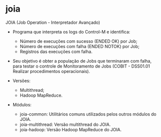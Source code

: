 # joia
JOIA (Job Operation - Interpretador Avançado)

* Programa que interpreta os logs do Control-M e identifica:
	- Número de execuções com sucesso (ENDED OK) por Job; 
	- Número de execuções com falha (ENDED NOTOK) por Job;
	- Registros das execuções com falha.

* Seu objetivo é obter a população de Jobs que terminaram com falha, para testar o controle de Monitoramento de Jobs (COBIT - DSS01.01 Realizar procedimentos operacionais).

* Versões:
	- Multithread;
	- Hadoop MapReduce.

* Módulos:
	- joia-common: Utilitários comuns utilizados pelos outros módulos do JOIA.
	- joia-multithread: Versão multithread do JOIA.
	- joia-hadoop: Versão Hadoop MapReduce do JOIA.
